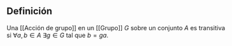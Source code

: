 
## Definición

Una [[Acción de grupo]] en un [[Grupo]] $G$ sobre un conjunto $A$ es transitiva si $\forall a,b \in A~\exists g \in G$ tal que $b = ga$.